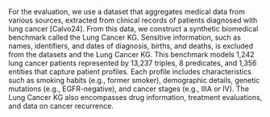 For the evaluation, we use a dataset that aggregates medical data from various sources, extracted from clinical records of patients diagnosed with lung cancer [Calvo24]. From this data, we construct a synthetic biomedical benchmark called the Lung Cancer KG. Sensitive information, such as names, identifiers, and dates of diagnosis, births, and deaths, is excluded from the datasets and the Lung Cancer KG. This benchmark models 1,242 lung cancer patients represented by 13,237 triples, 8 predicates, and 1,356 entities that capture patient profiles. Each profile includes characteristics such as smoking habits (e.g., former smoker), demographic details, genetic mutations (e.g., EGFR-negative), and cancer stages (e.g., IIIA or IV). The Lung Cancer KG also encompasses drug information, treatment evaluations, and data on cancer recurrence.
